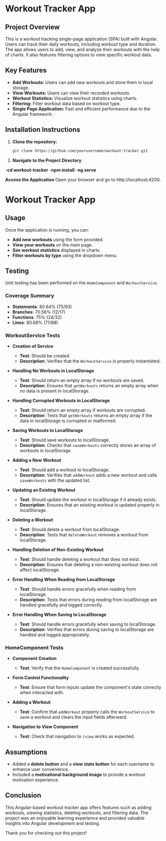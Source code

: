 # Workout Tracker App

## Project Overview

This is a workout tracking single-page application (SPA) built with Angular. Users can track their daily workouts, including workout type and duration. The app allows users to add, view, and analyze their workouts with the help of charts. It also features filtering options to view specific workout data.

## Key Features

- **Add Workouts:** Users can add new workouts and store them in local storage.
- **View Workouts:** Users can view their recorded workouts.
- **Workout Statistics:** Visualize workout statistics using charts.
- **Filtering:** Filter workout data based on workout type.
- **Single Page Application:** Fast and efficient performance due to the Angular framework.

## Installation Instructions

1. **Clone the repository:**
   ```bash
   git clone https://github.com/yourusername/workout-tracker.git
2. **Navigate to the Project Directory**

-**cd workout-tracker**
-**npm install**
-**ng serve**

**Access the Application**
Open your browser and go to http://localhost:4200.
    
# Workout Tracker App

## Usage

Once the application is running, you can:

- **Add new workouts** using the form provided.
- **View your workouts** on the main page.
- **See workout statistics** displayed in charts.
- **Filter workouts by type** using the dropdown menu.

## Testing

Unit testing has been performed on the `HomeComponent` and `WorkoutService`.

### Coverage Summary

- **Statements**: 80.64% (75/93)
- **Branches**: 70.58% (12/17)
- **Functions**: 75% (24/32)
- **Lines**: 80.68% (71/88)

### WorkoutService Tests

- **Creation of Service**
  - **Test**: Should be created.
  - **Description**: Verifies that the `WorkoutService` is properly instantiated.

- **Handling No Workouts in LocalStorage**
  - **Test**: Should return an empty array if no workouts are saved.
  - **Description**: Ensures that `getWorkouts` returns an empty array when no data is present in localStorage.

- **Handling Corrupted Workouts in LocalStorage**
  - **Test**: Should return an empty array if workouts are corrupted.
  - **Description**: Tests that `getWorkouts` returns an empty array if the data in localStorage is corrupted or malformed.

- **Saving Workouts to LocalStorage**
  - **Test**: Should save workouts to localStorage.
  - **Description**: Checks that `saveWorkouts` correctly stores an array of workouts in localStorage.

- **Adding a New Workout**
  - **Test**: Should add a workout to localStorage.
  - **Description**: Verifies that `addWorkout` adds a new workout and calls `saveWorkouts` with the updated list.

- **Updating an Existing Workout**
  - **Test**: Should update the workout in localStorage if it already exists.
  - **Description**: Ensures that an existing workout is updated properly in localStorage.

- **Deleting a Workout**
  - **Test**: Should delete a workout from localStorage.
  - **Description**: Tests that `deleteWorkout` removes a workout from localStorage.

- **Handling Deletion of Non-Existing Workout**
  - **Test**: Should handle deleting a workout that does not exist.
  - **Description**: Ensures that deleting a non-existing workout does not affect localStorage.

- **Error Handling When Reading from LocalStorage**
  - **Test**: Should handle errors gracefully when reading from localStorage.
  - **Description**: Tests that errors during reading from localStorage are handled gracefully and logged correctly.

- **Error Handling When Saving to LocalStorage**
  - **Test**: Should handle errors gracefully when saving to localStorage.
  - **Description**: Verifies that errors during saving to localStorage are handled and logged appropriately.

### HomeComponent Tests

- **Component Creation**
  - **Test**: Verify that the `HomeComponent` is created successfully.

- **Form Control Functionality**
  - **Test**: Ensure that form inputs update the component's state correctly when interacted with.

- **Adding a Workout**
  - **Test**: Confirm that `addWorkout` properly calls the `WorkoutService` to save a workout and clears the input fields afterward.

- **Navigation to View Component**
  - **Test**: Check that navigation to `/view` works as expected.

## Assumptions

- Added a **delete button** and a **view stats button** for each username to enhance user convenience.
- Included a **motivational background image** to provide a workout motivation experience.

## Conclusion

This Angular-based workout tracker app offers features such as adding workouts, viewing statistics, deleting workouts, and filtering data. The project was an enjoyable learning experience and provided valuable insights into Angular development and testing.

Thank you for checking out this project!
